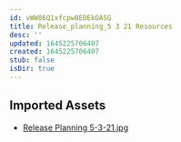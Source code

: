 ```yaml
---
id: vWW86Q1xfcpw8EDEkOASG
title: Release_planning_5 3 21 Resources
desc: ''
updated: 1645225706407
created: 1645225706407
stub: false
isDir: true
---
```

## Imported Assets
- [Release Planning 5-3-21.jpg](/assets/release-planning-5-3-21.jpg)
